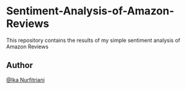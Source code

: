 # Sentiment-Analysis-of-Amazon-Reviews
This repository contains the results of my simple sentiment analysis of Amazon Reviews

## Author
[@Ika Nurfitriani](http://github.com/ikanurfitriani)
